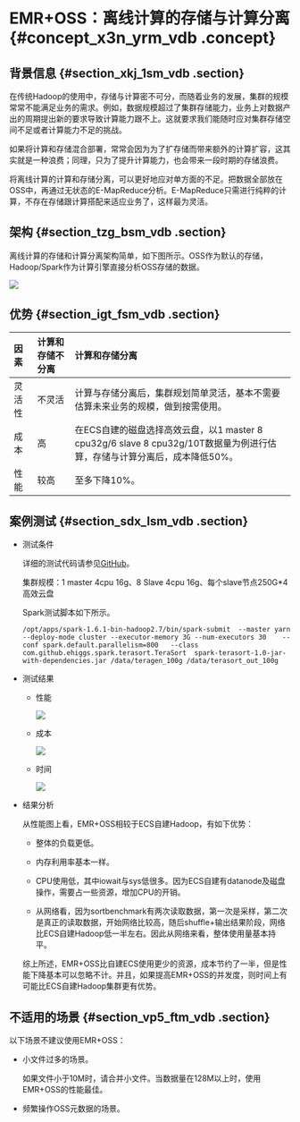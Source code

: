 # EMR+OSS：离线计算的存储与计算分离 {#concept_x3n_yrm_vdb .concept}

## 背景信息 {#section_xkj_1sm_vdb .section}

在传统Hadoop的使用中，存储与计算密不可分，而随着业务的发展，集群的规模常常不能满足业务的需求。例如，数据规模超过了集群存储能力，业务上对数据产出的周期提出新的要求导致计算能力跟不上。这就要求我们能随时应对集群存储空间不足或者计算能力不足的挑战。

如果将计算和存储混合部署，常常会因为为了扩存储而带来额外的计算扩容，这其实就是一种浪费；同理，只为了提升计算能力，也会带来一段时期的存储浪费。

将离线计算的计算和存储分离，可以更好地应对单方面的不足。把数据全部放在OSS中，再通过无状态的E-MapReduce分析。E-MapReduce只需进行纯粹的计算，不存在存储跟计算搭配来适应业务了，这样最为灵活。

## 架构 {#section_tzg_bsm_vdb .section}

离线计算的存储和计算分离架构简单，如下图所示。OSS作为默认的存储，Hadoop/Spark作为计算引擎直接分析OSS存储的数据。

![](http://static-aliyun-doc.oss-cn-hangzhou.aliyuncs.com/assets/img/4434/15541937952247_zh-CN.png)

## 优势 {#section_igt_fsm_vdb .section}

|因素|计算和存储不分离|计算和存储分离|
|:-|:-------|:------|
|灵活性|不灵活|计算与存储分离后，集群规划简单灵活，基本不需要估算未来业务的规模，做到按需使用。|
|成本|高|在ECS自建的磁盘选择高效云盘，以1 master 8 cpu32g/6 slave 8 cpu32g/10T数据量为例进行估算，存储与计算分离后，成本降低50%。|
|性能|较高|至多下降10%。|

## 案例测试 {#section_sdx_lsm_vdb .section}

-   测试条件

    详细的测试代码请参见[GitHub](https://github.com/fengshenwu/spark-terasort/tree/master/src/main/scala/com/github/ehiggs/spark/terasort)。

    集群规模：1 master 4cpu 16g、8 Slave 4cpu 16g、每个slave节点250G\*4 高效云盘

    Spark测试脚本如下所示。

    ```
    /opt/apps/spark-1.6.1-bin-hadoop2.7/bin/spark-submit  --master yarn --deploy-mode cluster --executor-memory 3G --num-executors 30    --conf spark.default.parallelism=800   --class  com.github.ehiggs.spark.terasort.TeraSort  spark-terasort-1.0-jar-with-dependencies.jar /data/teragen_100g /data/terasort_out_100g
    ```

-   测试结果
    -   性能

        ![](http://static-aliyun-doc.oss-cn-hangzhou.aliyuncs.com/assets/img/4434/15541937962248_zh-CN.png)

    -   成本

        ![](http://static-aliyun-doc.oss-cn-hangzhou.aliyuncs.com/assets/img/4434/15541937962250_zh-CN.png)

    -   时间

        ![](http://static-aliyun-doc.oss-cn-hangzhou.aliyuncs.com/assets/img/4434/15541937962251_zh-CN.png)

-   结果分析

    从性能图上看，EMR+OSS相较于ECS自建Hadoop，有如下优势：

    -   整体的负载更低。

    -   内存利用率基本一样。

    -   CPU使用低，其中iowait与sys低很多。因为ECS自建有datanode及磁盘操作，需要占一些资源，增加CPU的开销。

    -   从网络看，因为sortbenchmark有两次读取数据，第一次是采样，第二次是真正的读取数据，开始网络比较高，随后shuffle+输出结果阶段，网络比ECS自建Hadoop低一半左右。因此从网络来看，整体使用量基本持平。

    综上所述，EMR+OSS比自建ECS使用更少的资源，成本节约了一半，但是性能下降基本可以忽略不计。并且，如果提高EMR+OSS的并发度，则时间上有可能比ECS自建Hadoop集群更有优势。


## 不适用的场景 {#section_vp5_ftm_vdb .section}

以下场景不建议使用EMR+OSS：

-   小文件过多的场景。

    如果文件小于10M时，请合并小文件。当数据量在128M以上时，使用EMR+OSS的性能最佳。

-   频繁操作OSS元数据的场景。


